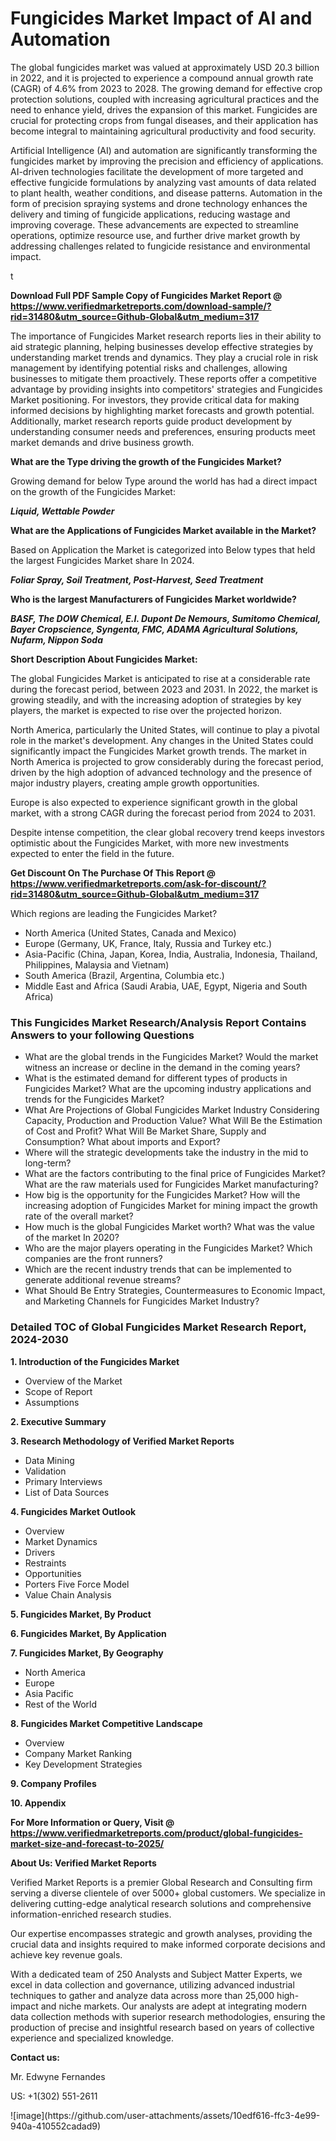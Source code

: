 <h1>Fungicides Market Impact of AI and Automation</h1><p>The global fungicides market was valued at approximately USD 20.3 billion in 2022, and it is projected to experience a compound annual growth rate (CAGR) of 4.6% from 2023 to 2028. The growing demand for effective crop protection solutions, coupled with increasing agricultural practices and the need to enhance yield, drives the expansion of this market. Fungicides are crucial for protecting crops from fungal diseases, and their application has become integral to maintaining agricultural productivity and food security.</p><p>Artificial Intelligence (AI) and automation are significantly transforming the fungicides market by improving the precision and efficiency of applications. AI-driven technologies facilitate the development of more targeted and effective fungicide formulations by analyzing vast amounts of data related to plant health, weather conditions, and disease patterns. Automation in the form of precision spraying systems and drone technology enhances the delivery and timing of fungicide applications, reducing wastage and improving coverage. These advancements are expected to streamline operations, optimize resource use, and further drive market growth by addressing challenges related to fungicide resistance and environmental impact.</p>t</p><p id="" class=""><strong>Download Full PDF Sample Copy of Fungicides Market Report @ <a href="https://www.verifiedmarketreports.com/download-sample/?rid=31480&utm_source=Github-Global&utm_medium=317" target="_blank">https://www.verifiedmarketreports.com/download-sample/?rid=31480&utm_source=Github-Global&utm_medium=317</a></strong></p><p>The importance of&nbsp;Fungicides Market research reports lies in their ability to aid strategic planning, helping businesses develop effective strategies by understanding market trends and dynamics. They play a crucial role in risk management by identifying potential risks and challenges, allowing businesses to mitigate them proactively. These reports offer a competitive advantage by providing insights into competitors' strategies and Fungicides Market positioning. For investors, they provide critical data for making informed decisions by highlighting market forecasts and growth potential. Additionally, market research reports guide product development by understanding consumer needs and preferences, ensuring products meet market demands and drive business growth.</p><p><strong>What are the&nbsp;Type driving the growth of the Fungicides Market?</strong></p><p id="" class="">Growing demand for below Type around the world has had a direct impact on the growth of the Fungicides Market:</p><em><strong>Liquid, Wettable Powder</strong></em></p><strong>What are the&nbsp;Applications&nbsp;of Fungicides Market available in the Market?</strong></p><p id="" class="">Based on Application the Market is categorized into Below types that held the largest Fungicides Market share In 2024.</p><em><strong>Foliar Spray, Soil Treatment, Post-Harvest, Seed Treatment</strong></em></p><strong>Who is the largest Manufacturers of Fungicides Market worldwide?</strong></p><p><em><strong>BASF, The DOW Chemical, E.I. Dupont De Nemours, Sumitomo Chemical, Bayer Cropscience, Syngenta, FMC, ADAMA Agricultural Solutions, Nufarm, Nippon Soda</strong></em></p><p id="" class=""><strong>Short Description About Fungicides Market:</strong></p><p>The global Fungicides Market is anticipated to rise at a considerable rate during the forecast period, between 2023 and 2031. In 2022, the market is growing steadily, and with the increasing adoption of strategies by key players, the market is expected to rise over the projected horizon.</p><p>North America, particularly the United States, will continue to play a pivotal role in the market's development. Any changes in the United States could significantly impact the Fungicides Market growth trends. The market in North America is projected to grow considerably during the forecast period, driven by the high adoption of advanced technology and the presence of major industry players, creating ample growth opportunities.</p><p>Europe is also expected to experience significant growth in the global market, with a strong CAGR during the forecast period from 2024 to 2031.</p><p>Despite intense competition, the clear global recovery trend keeps investors optimistic about the Fungicides Market, with more new investments expected to enter the field in the future.</p><p id="" class=""><strong>Get Discount On The Purchase Of This Report @ <a href="https://www.verifiedmarketreports.com/ask-for-discount/?rid=31480&utm_source=Github-Global&utm_medium=317" target="_blank">https://www.verifiedmarketreports.com/ask-for-discount/?rid=31480&utm_source=Github-Global&utm_medium=317</a></strong></p>Which regions are leading the Fungicides Market?</p><ul><li>North America (United States, Canada and Mexico)</li><li>Europe (Germany, UK, France, Italy, Russia and Turkey etc.)</li><li>Asia-Pacific (China, Japan, Korea, India, Australia, Indonesia, Thailand, Philippines, Malaysia and Vietnam)</li><li>South America (Brazil, Argentina, Columbia etc.)</li><li>Middle East and Africa (Saudi Arabia, UAE, Egypt, Nigeria and South Africa)</li></ul><h3 id="" class="">This Fungicides Market Research/Analysis Report Contains Answers to your following Questions</h3><ul><li>What are the global trends in the Fungicides Market? Would the market witness an increase or decline in the demand in the coming years?</li><li>What is the estimated demand for different types of products in Fungicides Market? What are the upcoming industry applications and trends for the Fungicides Market?</li><li>What Are Projections of Global Fungicides Market Industry Considering Capacity, Production and Production Value? What Will Be the Estimation of Cost and Profit? What Will Be Market Share, Supply and Consumption? What about imports and Export?</li><li>Where will the strategic developments take the industry in the mid to long-term?</li><li>What are the factors contributing to the final price of Fungicides Market? What are the raw materials used for Fungicides Market manufacturing?</li><li>How big is the opportunity for the Fungicides Market? How will the increasing adoption of Fungicides Market for mining impact the growth rate of the overall market?</li><li>How much is the global Fungicides Market worth? What was the value of the market In 2020?</li><li>Who are the major players operating in the Fungicides Market? Which companies are the front runners?</li><li>Which are the recent industry trends that can be implemented to generate additional revenue streams?</li><li>What Should Be Entry Strategies, Countermeasures to Economic Impact, and Marketing Channels for Fungicides Market Industry?</li></ul><h3 id="" class="">Detailed TOC of Global Fungicides Market Research Report, 2024-2030</h3><p id="" class=""><strong>1. Introduction of the Fungicides Market</strong></p><ul><li>Overview of the Market</li><li>Scope of Report</li><li>Assumptions</li></ul><p id="" class=""><strong>2. Executive Summary</strong></p><p id="" class=""><strong>3. Research Methodology of Verified Market Reports</strong></p><ul><li>Data Mining</li><li>Validation</li><li>Primary Interviews</li><li>List of Data Sources</li></ul><p id="" class=""><strong>4. Fungicides Market Outlook</strong></p><ul><li>Overview</li><li>Market Dynamics</li><li>Drivers</li><li>Restraints</li><li>Opportunities</li><li>Porters Five Force Model</li><li>Value Chain Analysis</li></ul><p id="" class=""><strong>5. Fungicides Market, By Product</strong></p><p id="" class=""><strong>6. Fungicides Market, By Application</strong></p><p id="" class=""><strong>7. Fungicides Market, By Geography</strong></p><ul><li>North America</li><li>Europe</li><li>Asia Pacific</li><li>Rest of the World</li></ul><p id="" class=""><strong>8. Fungicides Market Competitive Landscape</strong></p><ul><li>Overview</li><li>Company Market Ranking</li><li>Key Development Strategies</li></ul><p id="" class=""><strong>9. Company Profiles</strong></p><p id="" class=""><strong>10. Appendix</strong></p><p id="" class=""><strong>For More Information or Query, Visit @ <a href="https://www.verifiedmarketreports.com/product/global-fungicides-market-size-and-forecast-to-2025/" target="_blank">https://www.verifiedmarketreports.com/product/global-fungicides-market-size-and-forecast-to-2025/</a></strong></p><p id="" class=""><strong>About Us: Verified Market Reports</strong></p><p id="" class="">Verified Market Reports is a premier Global Research and Consulting firm serving a diverse clientele of over 5000+ global customers. We specialize in delivering cutting-edge analytical research solutions and comprehensive information-enriched research studies.</p><p id="" class="">Our expertise encompasses strategic and growth analyses, providing the crucial data and insights required to make informed corporate decisions and achieve key revenue goals.</p><p id="" class="">With a dedicated team of 250 Analysts and Subject Matter Experts, we excel in data collection and governance, utilizing advanced industrial techniques to gather and analyze data across more than 25,000 high-impact and niche markets. Our analysts are adept at integrating modern data collection methods with superior research methodologies, ensuring the production of precise and insightful research based on years of collective experience and specialized knowledge.</p><p id="" class=""><strong>Contact us:</strong></p><p id="" class="">Mr. Edwyne Fernandes</p><p id="" class="">US: +1(302) 551-2611</p>
![image](https://github.com/user-attachments/assets/10edf616-ffc3-4e99-940a-410552cadad9)
